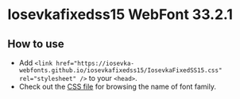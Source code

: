 # Iosevkafixedss15 WebFont 33.2.1

## How to use

- Add `<link href="https://iosevka-webfonts.github.io/iosevkafixedss15/IosevkaFixedSS15.css" rel="stylesheet" />` to your `<head>`.
- Check out the [CSS file](./IosevkaFixedSS15.css) for browsing the name of font family.
